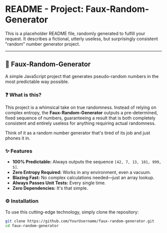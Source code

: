 # README - Project: Faux-Random-Generator

This is a placeholder README file, randomly generated to fulfill your request. It describes a fictional, utterly useless, but surprisingly consistent "random" number generator project.

---

## 🎲 Faux-Random-Generator

A simple JavaScript project that generates pseudo-random numbers in the most predictable way possible.

### ❓ What is this?

This project is a whimsical take on true randomness. Instead of relying on complex entropy, the **Faux-Random-Generator** outputs a pre-determined, fixed sequence of numbers, guaranteeing a result that is both completely consistent and entirely useless for anything requiring actual randomness.

Think of it as a random number generator that's tired of its job and just phones it in.

### ✨ Features

* **100% Predictable:** Always outputs the sequence `[42, 7, 13, 101, 999, 5]`.
* **Zero Entropy Required:** Works in any environment, even a vacuum.
* **Blazing Fast:** No complex calculations needed—just an array lookup.
* **Always Passes Unit Tests:** Every single time.
* **Zero Dependencies:** It's that simple.

### ⚙️ Installation

To use this cutting-edge technology, simply clone the repository:

```bash
git clone https://github.com/YourUsername/faux-random-generator.git
cd faux-random-generator

